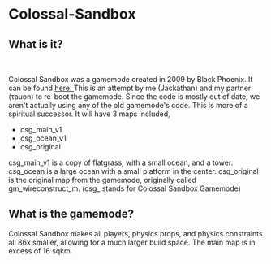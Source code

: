 ﻿Colossal-Sandbox
===============

<h2> What is it? </h2>

<br>

Colossal Sandbox was a gamemode created in 2009 by Black Phoenix. It can be found <a href="http://brain.wireos.com/?page_id=1369&cpage=1"> here. </a> This is an attempt by me (Jackathan) and my partner (τauon) to re-boot the gamemode. Since the code is mostly out of date, we aren't actually using any of the old gamemode's code. This is more of a spiritual successor. It will have 3 maps included, 

* csg_main_v1
* csg_ocean_v1
* csg_original


csg_main_v1 is a copy of flatgrass, with a small ocean, and a tower. csg_ocean is a large ocean with a small platform in the center. csg_original is the original map from the gamemode, originally called gm_wireconstruct_m.  (csg_ stands for Colossal Sandbox Gamemode) 


<h2> What is the gamemode? </h2>

Colossal Sandbox makes all players, physics props, and physics constraints all 86x smaller, allowing for a much larger build space. The main map is in excess of 16 sqkm. 
